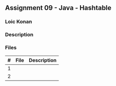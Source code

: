 ## Assignment 09 - Java - Hashtable

### Loic Konan

### Description

### Files

|   #   | File | Description |
| :---: | ---- | ----------- |
|   1   |      |             |
|   2   |      |             |
